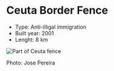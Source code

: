 <!--
West Longitude: -5.5
North Latitude: 36
East Longitude: -5.2
South Latitude: 35.75
-->

# Ceuta Border Fence

* Type: Anti-illigal immigration
* Built year: 2001
* Lenght: 8 km

![Part of Ceuta fence](http://c1.staticflickr.com/5/4117/4944984771_1d85d2bfac_b.jpg)

Photo: Jose Pereira
